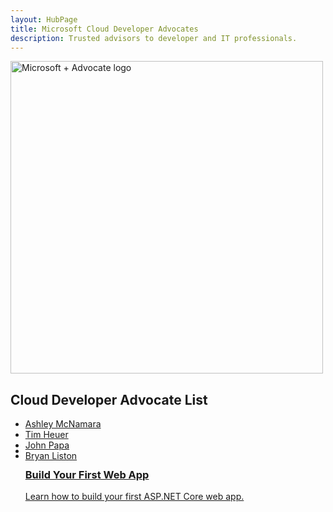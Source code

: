 ```yaml
--- 
layout: HubPage
title: Microsoft Cloud Developer Advocates
description: Trusted advisors to developer and IT professionals.
---
```


<div id="main" class="v2">
    <div class="container">
        <img width="500" alt="Microsoft + Advocate logo" src="https://raw.githubusercontent.com/ashleymcnamara/Developer-Advocate-Bit/master/BitMicrosoft.png" />
        <h2> Cloud Developer Advocate List </h2>
        <ul>
            <li><a href="ashley-mcnamara">Ashley McNamara</a></li>
            <li><a href="tim-heuer">Tim Heuer</a></li>
            <li><a href="john-papa">John Papa</a></li>
            <li><a href="john-papa">Bryan Liston</a></li>
        </ul>
        <ul id="web" class="cardsW panelContent" style="display: flex; margin-top: -39px;">
                            <li>
                                <div class="cardSize">
                                    <div class="cardPadding x-hidden-focus">
                                        <div class="card x-hidden-focus">
                                            <div class="cardImageOuter">
                                                <div class="cardImage bgdAccent1">
                                                    <img src="/en-us/dotnet/images/hub/net-docs-web-1.svg" alt="" data-linktype="absolute-path">
                                                </div>
                                            </div>
                                            <div class="cardText">
                                                <a href="https://www.asp.net/get-started" data-linktype="external">
                                                    <h3>Build Your First Web App</h3>
                                                    <p>Learn how to build your first ASP.NET Core web app.</p>
                                                </a>
                                            </div>
                                        </div>
                                    </div>
                                </div>
                            </li>
    </ul>
 </div>
